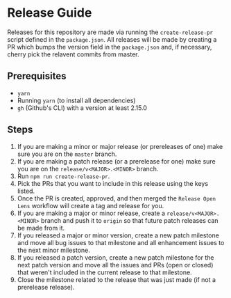 # Release Guide

Releases for this repository are made via running the `create-release-pr` script defined in the `package.json`.
All releases will be made by creating a PR which bumps the version field in the `package.json` and, if necessary, cherry pick the relavent commits from master.

## Prerequisites

- `yarn`
- Running `yarn` (to install all dependencies)
- `gh` (Github's CLI) with a version at least 2.15.0

## Steps

1. If you are making a minor or major release (or prereleases of one) make sure you are on the `master` branch.
1. If you are making a patch release (or a prerelease for one) make sure you are on the `release/v<MAJOR>.<MINOR>` branch.
1. Run `npm run create-release-pr`.
1. Pick the PRs that you want to include in this release using the keys listed.
1. Once the PR is created, approved, and then merged the `Release Open Lens` workflow will create a tag and release for you.
1. If you are making a major or minor release, create a `release/v<MAJOR>.<MINOR>` branch and push it to `origin` so that future patch releases can be made from it.
1. If you released a major or minor version, create a new patch milestone and move all bug issues to that milestone and all enhancement issues to the next minor milestone.
1. If you released a patch version, create a new patch milestone for the next patch version and move all the issues and PRs (open or closed) that weren't included in the current release to that milestone.
1. Close the milestone related to the release that was just made (if not a prerelease release).
